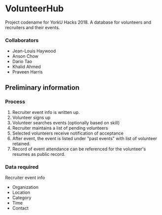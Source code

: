 # VolunteerHub

Project codename for YorkU Hacks 2018. A database for volunteers and recruiters and their events.

### Collaborators

* Jean-Louis Haywood
* Anson Chow
* Dario Tao
* Khalid Ahmed
* Praveen Harris

Preliminary information
---------------------------

### Process

1. Recruiter event info is written up.
2. Volunteer signs up
3. Volunteer searches events (optionally based on skill)
4. Recruiter maintains a list of pending volunteers
5. Selected volunteers receive notification of acceptance
6. After event, the event is listed under "past events" with list of volunteer retained.
7. Record of event attendance can be referenced for the volunteer's resumes as public record.

### Data required

Recruiter event info

* Organization
* Location
* Category
* Time
* Contact



